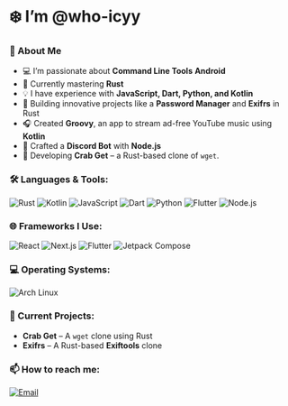 # ❄️ I’m @who-icyy

### 🚀 About Me
- 💻 I’m passionate about **Command Line Tools** **Android**
- 🌱 Currently mastering **Rust**
- 💡 I have experience with **JavaScript, Dart, Python, and Kotlin**
- 🔐 Building innovative projects like a **Password Manager** and **Exifrs** in Rust
- 🎧 Created **Groovy**, an app to stream ad-free YouTube music using **Kotlin**
- 🧰 Crafted a **Discord Bot** with **Node.js**
- 🦀 Developing **Crab Get** – a Rust-based clone of `wget`.

### 🛠️ Languages & Tools:
![Rust](https://img.shields.io/badge/Rust-black?style=for-the-badge&logo=rust)
![Kotlin](https://img.shields.io/badge/Kotlin-purple?style=for-the-badge&logo=kotlin)
![JavaScript](https://img.shields.io/badge/JavaScript-yellow?style=for-the-badge&logo=javascript)
![Dart](https://img.shields.io/badge/Dart-blue?style=for-the-badge&logo=dart)
![Python](https://img.shields.io/badge/Python-blue?style=for-the-badge&logo=python)
![Flutter](https://img.shields.io/badge/Flutter-blue?style=for-the-badge&logo=flutter)
![Node.js](https://img.shields.io/badge/Node.js-green?style=for-the-badge&logo=node.js)

### 🌐 Frameworks I Use:
![React](https://img.shields.io/badge/React-blue?style=for-the-badge&logo=react)
![Next.js](https://img.shields.io/badge/Next.js-black?style=for-the-badge&logo=next.js)
![Flutter](https://img.shields.io/badge/Flutter-blue?style=for-the-badge&logo=flutter)
![Jetpack Compose](https://img.shields.io/badge/Jetpack%20Compose-purple?style=for-the-badge&logo=jetpack-compose)

### 💻 Operating Systems:
![Arch Linux](https://img.shields.io/badge/Arch_Linux-black?style=for-the-badge&logo=arch-linux)

### 📝 Current Projects:
- **Crab Get** – A `wget` clone using Rust
- **Exifrs** – A Rust-based **Exiftools** clone

### 📫 How to reach me:
[![Email](https://img.shields.io/badge/Email-contact%40whoicyy.com-blue?style=for-the-badge&logo=gmail)](mailto:sonusid1325@gmail.com)
